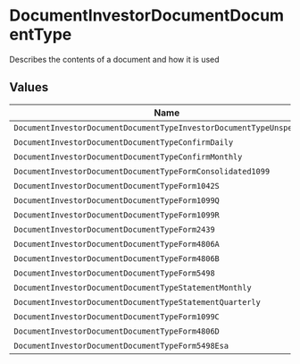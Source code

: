 # DocumentInvestorDocumentDocumentType

Describes the contents of a document and how it is used


## Values

| Name                                                                  | Value                                                                 |
| --------------------------------------------------------------------- | --------------------------------------------------------------------- |
| `DocumentInvestorDocumentDocumentTypeInvestorDocumentTypeUnspecified` | INVESTOR_DOCUMENT_TYPE_UNSPECIFIED                                    |
| `DocumentInvestorDocumentDocumentTypeConfirmDaily`                    | CONFIRM_DAILY                                                         |
| `DocumentInvestorDocumentDocumentTypeConfirmMonthly`                  | CONFIRM_MONTHLY                                                       |
| `DocumentInvestorDocumentDocumentTypeFormConsolidated1099`            | FORM_CONSOLIDATED_1099                                                |
| `DocumentInvestorDocumentDocumentTypeForm1042S`                       | FORM_1042_S                                                           |
| `DocumentInvestorDocumentDocumentTypeForm1099Q`                       | FORM_1099_Q                                                           |
| `DocumentInvestorDocumentDocumentTypeForm1099R`                       | FORM_1099_R                                                           |
| `DocumentInvestorDocumentDocumentTypeForm2439`                        | FORM_2439                                                             |
| `DocumentInvestorDocumentDocumentTypeForm4806A`                       | FORM_480_6A                                                           |
| `DocumentInvestorDocumentDocumentTypeForm4806B`                       | FORM_480_6B                                                           |
| `DocumentInvestorDocumentDocumentTypeForm5498`                        | FORM_5498                                                             |
| `DocumentInvestorDocumentDocumentTypeStatementMonthly`                | STATEMENT_MONTHLY                                                     |
| `DocumentInvestorDocumentDocumentTypeStatementQuarterly`              | STATEMENT_QUARTERLY                                                   |
| `DocumentInvestorDocumentDocumentTypeForm1099C`                       | FORM_1099_C                                                           |
| `DocumentInvestorDocumentDocumentTypeForm4806D`                       | FORM_480_6D                                                           |
| `DocumentInvestorDocumentDocumentTypeForm5498Esa`                     | FORM_5498_ESA                                                         |